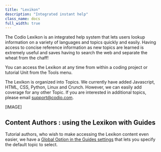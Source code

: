 ```yaml
---
title: "Lexikon"
description: "Integrated instant help"
class_name: docs
full_width: true
---
```


The Codio Lexikon is an integrated help system that lets users lookup information on a variety of languages and topics quickly and easily. Having access to concise reference information as new topics are learned is extremely useful and saves having to search the web and separate the wheat from the chaff!

You can access the Lexikon at any time from within a coding project or tutorial Unit from the Tools menu.

The Lexikon is organized into Topics. We currently have added Javascript, HTML, CSS, Python, Linux and Crunch. However, we can easily add coverage for any other Topic. If you are interested in additional topics, please email support@codio.com.

[IMAGE]

## Content Authors : using the Lexikon with Guides
Tutorial authors, who wish to make accessing the Lexikon content even easier, we have a [Global Option in the Guides settings](/docs/tuts/author/lexikon) that lets you specify the default topic to select. 


